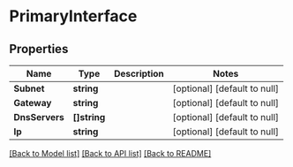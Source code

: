 # PrimaryInterface

## Properties
Name | Type | Description | Notes
------------ | ------------- | ------------- | -------------
**Subnet** | **string** |  | [optional] [default to null]
**Gateway** | **string** |  | [optional] [default to null]
**DnsServers** | **[]string** |  | [optional] [default to null]
**Ip** | **string** |  | [optional] [default to null]

[[Back to Model list]](../README.md#documentation-for-models) [[Back to API list]](../README.md#documentation-for-api-endpoints) [[Back to README]](../README.md)


